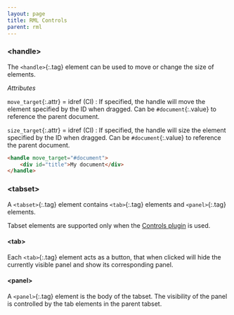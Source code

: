 ```yaml
---
layout: page
title: RML Controls
parent: rml
---
```


### \<handle\>

The `<handle>`{:.tag} element can be used to move or change the size of elements.

_Attributes_

`move_target`{:.attr} = idref (CI)
: If specified, the handle will move the element specified by the ID when dragged. Can be `#document`{:.value} to reference the parent document.

`size_target`{:.attr} = idref (CI)
: If specified, the handle will size the element specified by the ID when dragged. Can be `#document`{:.value} to reference the parent document.

```html
<handle move_target="#document">
	<div id="title">My document</div>
</handle>
```

### \<tabset\>

A `<tabset>`{:.tag} element contains `<tab>`{:.tag} elements and `<panel>`{:.tag} elements.

Tabset elements are supported only when the [Controls plugin]({{"pages/cpp_manual/controls.html"|relative_url}}) is used.

#### \<tab\>

Each `<tab>`{:.tag} element acts as a button, that when clicked will hide the currently visible panel and show its corresponding panel.

#### \<panel\>

A `<panel>`{:.tag} element is the body of the tabset. The visibility of the panel is controlled by the tab elements in the parent tabset. 